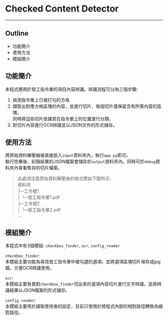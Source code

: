 # Checked Content Detector
---
## Outline
- 功能簡介
- 使用方法
- 模組簡介
  
## 功能簡介
本程式應用於發工指令單的項目內容辨識。辨識流程可分為三個步驟:  
1. 偵測指令單上已被打勾的方格 
2. 擷取出對應方格區塊的內容，並進行切片，每個切片僅保留含有所需內容的區塊。  
同時將這些切片依據其在指令單上的位置進行分類。  
3. 對切片內容進行OCR辨識並以JSON文件的形式儲存。  
  
## 使用方法
將原始資料解壓縮後直接放入`input`資料夾內，執行`app.py`即可。  
執行完畢後，紀錄結果的JSON檔案會儲存於`output`資料夾內，同時可於`debug`資料夾內查看暫存的切片檔案。
> 此處須注意原始資料解壓後的格式應如下圖所示:  
> 資料夾  
> ├─工令號1  
> │  └─發工指令單1.pdf  
> ├─工令號2  
> │  └─發工指令單2.pdf  
> ...  
  
## 模組簡介
本程式中有3個模組: `checkbox_finder`, `ocr`, `config_reader`  
  
`checkbox_finder`:  
本模組主要功能為尋找發工指令單中被勾選的選項，並將選項區塊切片保存成jpg檔，方便OCR辨識使用。  
  
`ocr`:  
本模組主要負責對`checkbox_finder`切出來的選項內容切片進行文字辨識，並將辨識結果以JSON檔案的形式儲存。  
  
`config_reader`:  
本模組主要用於讀取使用者的設定，目前只使用於將程式內部的相對路徑轉換為絕對路徑。

